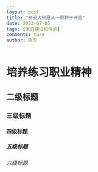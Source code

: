 ```yaml
---
layout: post 
title: "参天大树是从一颗种子开始"
date: 2023-07-05
tags: [家庭建设和传承]
comments: ture
author: 陈东
---
```


# 培养练习职业精神
## 二级标题
### 三级标题
#### 四级标题
##### 五级标题
###### 六级标题
